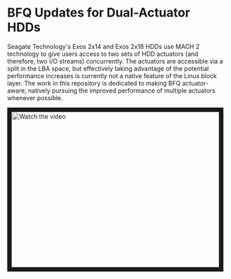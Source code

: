 # BFQ Updates for Dual-Actuator HDDs
Seagate Technology's Exos 2x14 and Exos 2x18 HDDs use MACH 2 technology to give users access to two sets of HDD actuators (and therefore, two I/O streams) concurrently.
The actuators are accessible via a split in the LBA space, but effectively taking advantage of the potential performance increases is currently not a native feature of the Linux block layer. The work in this repository is dedicated to making BFQ actuator-aware, natively pursuing the improved performance of multiple actuators whenever possible. 

<a href="http://www.youtube.com/watch?feature=player_embedded&v=-gyW4bOv3iU" target="_blank">
 <img src="http://img.youtube.com/vi/-gyW4bOv3iU/maxresdefault.jpg" alt="Watch the video" width="480" height="360" border="10" />
</a>
